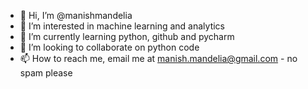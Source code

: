 - 👋 Hi, I’m @manishmandelia
- 👀 I’m interested in machine learning and analytics
- 🌱 I’m currently learning python, github and pycharm
- 💞️ I’m looking to collaborate on python code
- 📫 How to reach me, email me at manish.mandelia@gmail.com - no spam please

<!---
manishmandelia/manishmandelia is a ✨ special ✨ repository because its `README.md` (this file) appears on your GitHub profile.
You can click the Preview link to take a look at your changes.
--->
